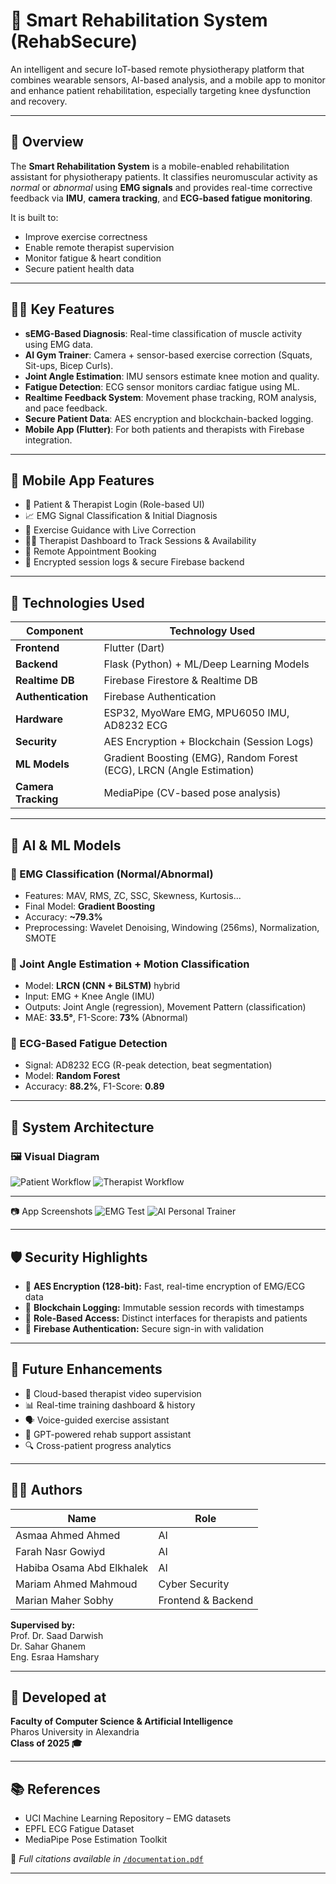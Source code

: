 # 💪 Smart Rehabilitation System (RehabSecure)

An intelligent and secure IoT-based remote physiotherapy platform that combines wearable sensors, AI-based analysis, and a mobile app to monitor and enhance patient rehabilitation, especially targeting knee dysfunction and recovery.

---

## 🧠 Overview

The **Smart Rehabilitation System** is a mobile-enabled rehabilitation assistant for physiotherapy patients. It classifies neuromuscular activity as *normal* or *abnormal* using **EMG signals** and provides real-time corrective feedback via **IMU**, **camera tracking**, and **ECG-based fatigue monitoring**.

It is built to:
- Improve exercise correctness
- Enable remote therapist supervision
- Monitor fatigue & heart condition
- Secure patient health data

---

## 👩‍⚕️ Key Features

- **sEMG-Based Diagnosis**: Real-time classification of muscle activity using EMG data.
- **AI Gym Trainer**: Camera + sensor-based exercise correction (Squats, Sit-ups, Bicep Curls).
- **Joint Angle Estimation**: IMU sensors estimate knee motion and quality.
- **Fatigue Detection**: ECG sensor monitors cardiac fatigue using ML.
- **Realtime Feedback System**: Movement phase tracking, ROM analysis, and pace feedback.
- **Secure Patient Data**: AES encryption and blockchain-backed logging.
- **Mobile App (Flutter)**: For both patients and therapists with Firebase integration.

---

## 📲 Mobile App Features

- 👤 Patient & Therapist Login (Role-based UI)
- 📈 EMG Signal Classification & Initial Diagnosis
- 🤸 Exercise Guidance with Live Correction
- 🧑‍⚕️ Therapist Dashboard to Track Sessions & Availability
- 📅 Remote Appointment Booking
- 🔐 Encrypted session logs & secure Firebase backend

---

## 🧪 Technologies Used

| Component          | Technology Used                             |
|-------------------|---------------------------------------------|
| **Frontend**       | Flutter (Dart)                              |
| **Backend**        | Flask (Python) + ML/Deep Learning Models    |
| **Realtime DB**    | Firebase Firestore & Realtime DB            |
| **Authentication** | Firebase Authentication                     |
| **Hardware**       | ESP32, MyoWare EMG, MPU6050 IMU, AD8232 ECG |
| **Security**       | AES Encryption + Blockchain (Session Logs)  |
| **ML Models**      | Gradient Boosting (EMG), Random Forest (ECG), LRCN (Angle Estimation) |
| **Camera Tracking**| MediaPipe (CV-based pose analysis)         |

---

## 🧪 AI & ML Models

### 🔹 EMG Classification (Normal/Abnormal)
- Features: MAV, RMS, ZC, SSC, Skewness, Kurtosis...
- Final Model: **Gradient Boosting**
- Accuracy: **~79.3%**
- Preprocessing: Wavelet Denoising, Windowing (256ms), Normalization, SMOTE

### 🔹 Joint Angle Estimation + Motion Classification
- Model: **LRCN (CNN + BiLSTM)** hybrid
- Input: EMG + Knee Angle (IMU)
- Outputs: Joint Angle (regression), Movement Pattern (classification)
- MAE: **33.5°**, F1-Score: **73%** (Abnormal)

### 🔹 ECG-Based Fatigue Detection
- Signal: AD8232 ECG (R-peak detection, beat segmentation)
- Model: **Random Forest**
- Accuracy: **88.2%**, F1-Score: **0.89**

---

## 🧬 System Architecture

### 🖼️ Visual Diagram

![Patient Workflow](screenshots/patientWorkflow.png)
![Therapist Workflow](screenshots/TherapistWorkflow.png)

---

📷 App Screenshots
![EMG Test](screenshots/app_1.png)
![AI Personal Trainer](screenshots/app_2.png)

---

## 🛡️ Security Highlights

- 🔐 **AES Encryption (128-bit):** Fast, real-time encryption of EMG/ECG data  
- 🔗 **Blockchain Logging:** Immutable session records with timestamps  
- 👥 **Role-Based Access:** Distinct interfaces for therapists and patients  
- 🔑 **Firebase Authentication:** Secure sign-in with validation

---

## 🚀 Future Enhancements

- 📡 Cloud-based therapist video supervision  
- 📊 Real-time training dashboard & history  
- 🗣️ Voice-guided exercise assistant  
- 🧠 GPT-powered rehab support assistant  
- 🔍 Cross-patient progress analytics

---

## 👩‍💻 Authors

| Name                        | Role               |
|----------------------------|--------------------|
| Asmaa Ahmed Ahmed           | AI |
| Farah Nasr Gowiyd           | AI           |
| Habiba Osama Abd Elkhalek   | AI      |
| Mariam Ahmed Mahmoud        | Cyber Security     |
| Marian Maher Sobhy          | Frontend & Backend |

**Supervised by:**  
Prof. Dr. Saad Darwish  
Dr. Sahar Ghanem  
Eng. Esraa Hamshary

---

## 🏫 Developed at

**Faculty of Computer Science & Artificial Intelligence**  
Pharos University in Alexandria  
**Class of 2025 🎓**

---

## 📚 References

- UCI Machine Learning Repository – EMG datasets  
- EPFL ECG Fatigue Dataset  
- MediaPipe Pose Estimation Toolkit  

📄 *Full citations available in* [`/documentation.pdf`](documentation.pdf)

---
